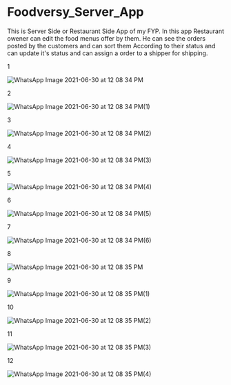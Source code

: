# Foodversy_Server_App
This is Server Side or Restaurant Side App of my FYP. 
In this app Restaurant owener can edit the food menus offer by them. He can see the orders posted by the customers and can sort them 
According to their status and can update it's status and can assign a order to a shipper for shipping.

1

![WhatsApp Image 2021-06-30 at 12 08 34 PM](https://user-images.githubusercontent.com/50645184/124100576-0503d500-da78-11eb-88d0-441d3c29e2fe.jpeg)

2

![WhatsApp Image 2021-06-30 at 12 08 34 PM(1)](https://user-images.githubusercontent.com/50645184/124100574-046b3e80-da78-11eb-8378-52cce86d6e66.jpeg)

3

![WhatsApp Image 2021-06-30 at 12 08 34 PM(2)](https://user-images.githubusercontent.com/50645184/124100564-03d2a800-da78-11eb-8a91-ce3f82f1cf7b.jpeg)

4

![WhatsApp Image 2021-06-30 at 12 08 34 PM(3)](https://user-images.githubusercontent.com/50645184/124100560-033a1180-da78-11eb-8643-b9f14c0b4392.jpeg)

5

![WhatsApp Image 2021-06-30 at 12 08 34 PM(4)](https://user-images.githubusercontent.com/50645184/124100554-0208e480-da78-11eb-870e-0bb735a9508d.jpeg)

6

![WhatsApp Image 2021-06-30 at 12 08 34 PM(5)](https://user-images.githubusercontent.com/50645184/124100549-01704e00-da78-11eb-8559-75e714cb4aab.jpeg)

7

![WhatsApp Image 2021-06-30 at 12 08 34 PM(6)](https://user-images.githubusercontent.com/50645184/124100546-00d7b780-da78-11eb-87bf-08fd16c6abff.jpeg)

8

![WhatsApp Image 2021-06-30 at 12 08 35 PM](https://user-images.githubusercontent.com/50645184/124100535-ffa68a80-da77-11eb-9d98-fba30b4edaa9.jpeg)

9

![WhatsApp Image 2021-06-30 at 12 08 35 PM(1)](https://user-images.githubusercontent.com/50645184/124100526-fe755d80-da77-11eb-8605-2d62c975214c.jpeg)

10

![WhatsApp Image 2021-06-30 at 12 08 35 PM(2)](https://user-images.githubusercontent.com/50645184/124100523-fddcc700-da77-11eb-8c11-144bcdd2bff3.jpeg)

11

![WhatsApp Image 2021-06-30 at 12 08 35 PM(3)](https://user-images.githubusercontent.com/50645184/124100517-fc130380-da77-11eb-8995-fc8a34a713ec.jpeg)

12

![WhatsApp Image 2021-06-30 at 12 08 35 PM(4)](https://user-images.githubusercontent.com/50645184/124100510-fa494000-da77-11eb-80ef-05dfed42d5e4.jpeg)
